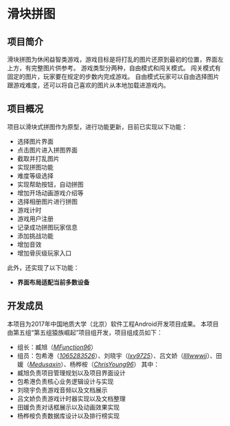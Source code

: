 # 滑块拼图
## 项目简介
滑块拼图为休闲益智类游戏，游戏目标是将打乱的图片还原到最初的位置，界面左上方，有完整图片供参考。
游戏类型分两种，自由模式和闯关模式。
闯关模式有固定的图片，玩家要在规定的步数内完成游戏。
自由模式玩家可以自由选择图片跟游戏难度，还可以将自己喜欢的图片从本地加载进游戏内。
## 项目概况
项目以滑块式拼图作为原型，进行功能更新，目前已实现以下功能：
- 选择图片界面
- 点击图片进入拼图界面
- 截取并打乱图片
- 实现拼图功能
- 难度等级选择
- 实现帮助按钮，自动拼图
- 增加开场动画游戏介绍等
- 选择相册图片进行拼图
- 游戏计时
- 游戏用户注册
- 记录成功拼图玩家信息
- 添加挑战功能
- 增加音效
- 增加骨灰级玩家入口
 
 此外，还实现了以下功能：
- **界面布局适配当前多数设备**
## 开发成员
本项目为2017年中国地质大学（北京）软件工程Android开发项目成果。
本项目由第五组“第五组猿族崛起”项目组开发，项目组成员如下：
- 组长：臧旭（[*MFunction96*](https://github.com/MFunction96)）
- 组员：包希港（[*1065283526*](https://github.com/1065283526)）、刘晓宇（[*lxy9725*](https://github.com/lxy9725)）、吕文娇（[*llllwwwjj*](https://github.com/llllwwwjj)）、田媛（[*Medusaxin*](https://github.com/Medusaxin)）、杨桦桉（[*ChrisYoung96*](https://github.com/ChrisYoung96)）
其中：
- 臧旭负责项目管理规划以及项目界面设计
- 包希港负责核心业务逻辑设计与实现
- 刘晓宇负责游戏音频以及文档展示
- 吕文娇负责游戏计时器实现以及文档整理
- 田媛负责对话框展示以及动画效果实现
- 杨桦桉负责数据库设计以及排行榜实现
